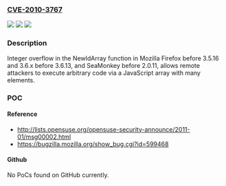 ### [CVE-2010-3767](https://cve.mitre.org/cgi-bin/cvename.cgi?name=CVE-2010-3767)
![](https://img.shields.io/static/v1?label=Product&message=n%2Fa&color=blue)
![](https://img.shields.io/static/v1?label=Version&message=n%2Fa&color=blue)
![](https://img.shields.io/static/v1?label=Vulnerability&message=n%2Fa&color=brighgreen)

### Description

Integer overflow in the NewIdArray function in Mozilla Firefox before 3.5.16 and 3.6.x before 3.6.13, and SeaMonkey before 2.0.11, allows remote attackers to execute arbitrary code via a JavaScript array with many elements.

### POC

#### Reference
- http://lists.opensuse.org/opensuse-security-announce/2011-01/msg00002.html
- https://bugzilla.mozilla.org/show_bug.cgi?id=599468

#### Github
No PoCs found on GitHub currently.

